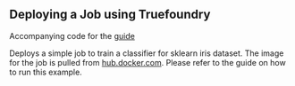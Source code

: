 Deploying a Job using Truefoundry
---

Accompanying code for the [guide](https://docs.truefoundry.com/documentation/deploy/deploy-a-job/docker)

Deploys a simple job to train a classifier for sklearn iris dataset. The image for the job is pulled from [hub.docker.com](https://hub.docker.com/).
Please refer to the guide on how to run this example.
